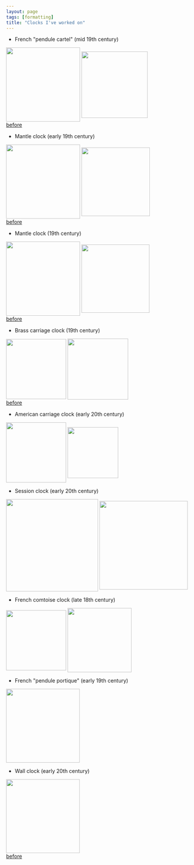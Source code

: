 ```yaml
---
layout: page
tags: [formatting]
title: "Clocks I've worked on"
---
```

* French "pendule cartel" (mid 19th century)

<a ><img src="http://gtendas.github.io/orologi/cartel1.jpg" align="center" width="201" ></a>   <a ><img src="http://gtendas.github.io/orologi/cartel2.jpg" align="center" width="180" ></a>   
[before](http://gtendas.github.io/orologi/carterlold.jpg)


* Mantle clock (early 19th century)

<a ><img src="http://gtendas.github.io/orologi/French2.jpg" align="center" width="201" ></a>   <a ><img src="http://gtendas.github.io/orologi/French2b.jpg" align="center" width="186" ></a>   
[before](http://gtendas.github.io/orologi/French2c.jpg)

* Mantle clock (19th century)

<a ><img src="http://gtendas.github.io/orologi/French1.jpg" align="center" width="201" ></a>   <a ><img src="http://gtendas.github.io/orologi/French1b.jpg" align="center" width="185" ></a>   
[before](http://gtendas.github.io/orologi/French1c.jpg)


* Brass carriage clock (19th century)

<a ><img src="http://gtendas.github.io/orologi/carriage1.jpg" align="center" width="163" ></a>   <a ><img src="http://gtendas.github.io/orologi/carriage1b.jpg" align="center" width="165" ></a>   
[before](http://gtendas.github.io/orologi/carriageold1.jpg)

* American carriage clock (early 20th century)

 <a ><img src="http://gtendas.github.io/orologi/carriage2.jpg" align="center" width="163" ></a>   <a ><img src="http://gtendas.github.io/orologi/carriage2b.jpg" align="center" width="138" ></a>   

* Session clock (early 20th century)

<a ><img src="http://gtendas.github.io/orologi/mantle.jpg" align="center" width="250" ></a>   <a ><img src="http://gtendas.github.io/orologi/mantle1b.jpg" align="center" width="240" ></a>  

* French comtoise clock (late 18th century)

<a ><img src="http://gtendas.github.io/orologi/comtoise.jpg" align="center" width="163" ></a>   <a ><img src="http://gtendas.github.io/orologi/comtoiseb.jpg" align="center" width="174" ></a>  

* French "pendule portique" (early 19th century)

<a ><img src="http://gtendas.github.io/orologi/napoleon.jpg" align="center" width="200" ></a>  


* Wall clock (early 20th century)

<a ><img src="http://gtendas.github.io/orologi/pendolo1.jpg" align="center" width="200" ></a>   
[before](http://gtendas.github.io/orologi/pendoloold.jpg)
